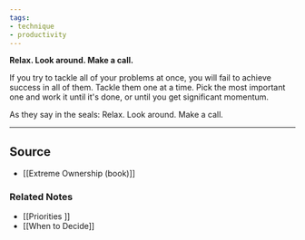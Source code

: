 ```yaml
---
tags:
- technique
- productivity
---
```

**Relax. Look around. Make a call.**

If you try to tackle all of your problems at once, you will fail to achieve success in all of them. Tackle them one at a time. Pick the most important one and work it until it's done, or until you get significant momentum.

As they say in the seals: Relax. Look around. Make a call.

---

## Source
- [[Extreme Ownership (book)]]

### Related Notes
- [[Priorities ]] 
- [[When to Decide]]